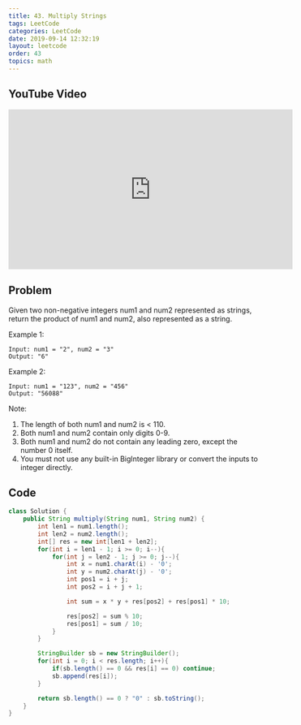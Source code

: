 ```yaml
---
title: 43. Multiply Strings
tags: LeetCode
categories: LeetCode
date: 2019-09-14 12:32:19
layout: leetcode
order: 43
topics: math
---
```


## YouTube Video

<iframe width="560" height="315" src="https://www.youtube.com/embed/kY7SI207GAk" frameborder="0" allow="accelerometer; autoplay; encrypted-media; gyroscope; picture-in-picture" allowfullscreen></iframe>

## Problem

Given two non-negative integers num1 and num2 represented as strings, return the product of num1 and num2, also represented as a string.

Example 1:

```
Input: num1 = "2", num2 = "3"
Output: "6"
```

Example 2:

```
Input: num1 = "123", num2 = "456"
Output: "56088"
```

Note:

1. The length of both num1 and num2 is < 110.
2. Both num1 and num2 contain only digits 0-9.
3. Both num1 and num2 do not contain any leading zero, except the number 0 itself.
4. You must not use any built-in BigInteger library or convert the inputs to integer directly.

## Code

```java
class Solution {
    public String multiply(String num1, String num2) {
        int len1 = num1.length();
        int len2 = num2.length();
        int[] res = new int[len1 + len2];
        for(int i = len1 - 1; i >= 0; i--){
            for(int j = len2 - 1; j >= 0; j--){
                int x = num1.charAt(i) - '0';
                int y = num2.charAt(j) - '0';
                int pos1 = i + j;
                int pos2 = i + j + 1;

                int sum = x * y + res[pos2] + res[pos1] * 10;

                res[pos2] = sum % 10;
                res[pos1] = sum / 10;
            }
        }

        StringBuilder sb = new StringBuilder();
        for(int i = 0; i < res.length; i++){
            if(sb.length() == 0 && res[i] == 0) continue;
            sb.append(res[i]);
        }

        return sb.length() == 0 ? "0" : sb.toString();
    }
}
```
